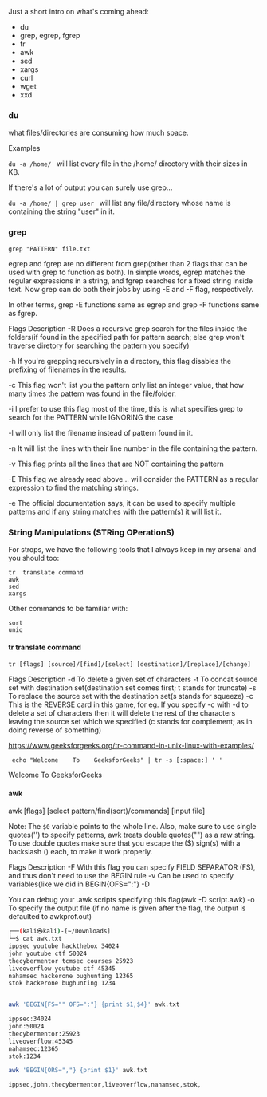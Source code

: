 Just a short intro on what's coming ahead:

-  du
-  grep, egrep, fgrep
-  tr
-  awk
-  sed
-  xargs
-  curl
-  wget
-  xxd
    
    
### du

what files/directories are consuming how much space.

Examples

`du -a /home/ `			will list every file in the /home/ directory with their sizes in KB.

If there's a lot of output you can surely use grep...

`du -a /home/ | grep user `	will list any file/directory whose name is containing the string "user" in it.




### grep

`grep "PATTERN" file.txt`

egrep and fgrep are no different from grep(other than 2 flags that can be used with grep to function as both). 
In simple words, egrep matches the regular expressions in a string, and fgrep searches for a fixed string inside text. 
Now grep can do both their jobs by using -E and -F flag, respectively.


In other terms, grep -E functions same as egrep and grep -F functions same as fgrep.


Flags	Description
-R	Does a recursive grep search for the files inside the folders(if found in the specified path for pattern search; else grep won't traverse diretory for searching 		the pattern you specify)

-h	If you're grepping recursively in a directory, this flag disables the prefixing of filenames in the results.

-c	This flag won't list you the pattern only list an integer value, that how many times the pattern was found in the file/folder.

-i	I prefer to use this flag most of the time, this is what specifies grep to search for the PATTERN while IGNORING the case 

-l 	will only list the filename instead of pattern found in it.

-n	It will list the lines with their line number in the file containing the pattern.

-v	This flag prints all the lines that are NOT containing the pattern

-E	This flag we already read above... will consider the PATTERN as a regular expression to find the matching strings. 

-e	The official documentation says, it can be used to specify multiple patterns and if any string matches with the pattern(s) it will list it.

### String Manipulations (STRing OPerationS)


For strops, we have the following tools that I always keep in my arsenal and you should too:

    tr	translate command
    awk	
    sed
    xargs

Other commands to be familiar with:

    sort
    uniq
    
#### tr	translate command
    
`tr [flags] [source]/[find]/[select] [destination]/[replace]/[change]`


Flags Description
-d	To delete a given set of characters
-t	To concat source set with destination set(destination set comes first; t stands for truncate)
-s	To replace the source set with the destination set(s stands for squeeze)
-c	This is the REVERSE card in this game, for eg. If you specify -c with -d to delete a set of characters then it will delete the rest of the characters leaving the source set which we specified (c stands for complement; as in doing reverse of something)

https://www.geeksforgeeks.org/tr-command-in-unix-linux-with-examples/

` echo "Welcome    To    GeeksforGeeks" | tr -s [:space:] ' '`
 
 Welcome To GeeksforGeeks
 
 

#### awk

awk [flags] [select pattern/find(sort)/commands] [input file]


Note: The `$0` variable points to the whole line.  Also, make sure to use single quotes('') to specify patterns, awk treats double quotes("") as a raw string. To use double quotes make sure that you escape the ($) sign(s) with a backslash (\) each, to make it work properly.

Flags	Description
-F	With this flag you can specify FIELD SEPARATOR (FS), and thus don't need to use the BEGIN rule
-v	Can be used to specify variables(like we did in BEGIN{OFS=":"}
-D	

You can debug your .awk scripts specifying this flag(awk -D script.awk) 
-o	To specify the output file (if no name is given after the flag, the output is defaulted to awkprof.out)

```bash                                                    
┌──(kali㉿kali)-[~/Downloads]
└─$ cat awk.txt 
ippsec youtube hackthebox 34024
john youtube ctf 50024
thecybermentor tcmsec courses 25923
liveoverflow youtube ctf 45345
nahamsec hackerone bughunting 12365
stok hackerone bughunting 1234


awk 'BEGIN{FS="" OFS=":"} {print $1,$4}' awk.txt

ippsec:34024
john:50024
thecybermentor:25923
liveoverflow:45345
nahamsec:12365
stok:1234

awk 'BEGIN{ORS=","} {print $1}' awk.txt 

ippsec,john,thecybermentor,liveoverflow,nahamsec,stok,  
```



















